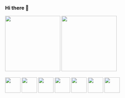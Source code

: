 ### Hi there 👋
<div>
<img height="180em" src="https://github-readme-stats.vercel.app/api?username=leonardopagotto0&show_icons=true&theme=nord"/>
<img height="180em" src="https://github-readme-stats.vercel.app/api/top-langs/?username=leonardopagotto0&hide_progress=false&theme=nord&layout=compact"/>
</div>
<br>
<div style="display: inline_block;">
<img width="50px" src="https://cdn.jsdelivr.net/gh/devicons/devicon/icons/csharp/csharp-original.svg" />
<img width="50px" src="https://cdn.jsdelivr.net/gh/devicons/devicon/icons/nodejs/nodejs-original.svg" />
<img width="50px" src="https://cdn.jsdelivr.net/gh/devicons/devicon/icons/java/java-original.svg" />
<img width="50px" src="https://cdn.jsdelivr.net/gh/devicons/devicon/icons/spring/spring-original.svg" />
<img width="50px" src="https://cdn.jsdelivr.net/gh/devicons/devicon/icons/amazonwebservices/amazonwebservices-original.svg" />
<img width="50px" src="https://cdn.jsdelivr.net/gh/devicons/devicon/icons/mysql/mysql-original.svg" />
<img width="50px" src="https://cdn.jsdelivr.net/gh/devicons/devicon/icons/redis/redis-original.svg" />   
</div>
